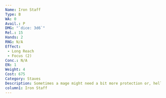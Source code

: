 ```yaml
---
Name: Iron Staff
Type: B
WA: 0
Avail.: P
DMG: "`dice: 3d6`"
Rel.: 15
Hands: 2
RNG: N/A
Effect:
 - Long Reach
 - Focus (2)
Conc.: N/A
EN: 1
Weight: 4
Cost: 675
Category: Staves
Description: Sometimes a mage might need a bit more protection or, hell, their magic may fail them. In that case ya got an iron staff. Basically it’s just a big rod of iron with fifth essence coursin’ through it. Sturdier than a normal staff and hits like a mace. Ya can even block blades with it a bit.
column1: Iron Staff
---
```

